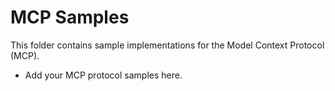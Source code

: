 # MCP Samples

This folder contains sample implementations for the Model Context Protocol (MCP).

- Add your MCP protocol samples here.

